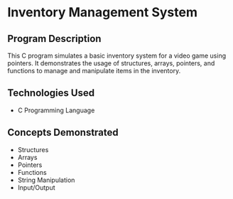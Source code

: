 # Inventory Management System

## Program Description
This C program simulates a basic inventory system for a video game using pointers. It demonstrates the usage of structures, arrays, pointers, and functions to manage and manipulate items in the inventory.

## Technologies Used
- C Programming Language

## Concepts Demonstrated
- Structures
- Arrays
- Pointers
- Functions
- String Manipulation
- Input/Output
